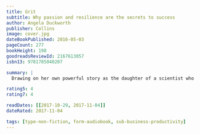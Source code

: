 ```yaml
---
title: Grit
subtitle: Why passion and resilience are the secrets to success
author: Angela Duckworth
publisher: Collins
image: cover.jpg
dateBookPublished: 2016-05-03
pageCount: 277
bookHeight: 198
goodreadsReviewId: 2167613057
isbn13: 9781785040207

summary: |
  Drawing on her own powerful story as the daughter of a scientist who frequently bemoaned her lack of smarts, Duckworth describes her winding path through teaching, business consulting, and neuroscience, which led to the hypothesis that what really drives success is not genius, but a special blend of passion and long-term perseverance. Winningly personal, insightful, and even life-changing, Grit is a book about what goes through your head when you fall down, and how that not talent or luck makes all the difference.

rating5: 4
rating7: 4

readDates: [[2017-10-29, 2017-11-04]]
dateRated: 2017-11-04

tags: [type-non-fiction, form-audiobook, sub-business-productivity]
---
```

